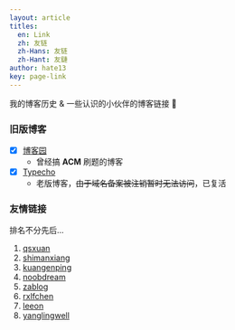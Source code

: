 ```yaml
---
layout: article
titles:
  en: Link
  zh: 友链
  zh-Hans: 友链
  zh-Hant: 友鏈
author: hate13
key: page-link
---
```


我的博客历史 & 一些认识的小伙伴的博客链接 🤔

### 旧版博客
- [x] [博客园](https://www.cnblogs.com/hate13/)
  - 曾经搞 **ACM** 刷题的博客
- [x] [Typecho](http://v1.hate13.com/)
  - 老版博客，~~由于域名备案被注销暂时无法访问~~，已复活

### 友情链接

排名不分先后...

1. [qsxuan](http://qsxuan.com/) 
2. [shimanxiang](http://shimanxiang.github.io/)
3. [kuangenping](https://blog.kuangenping.com)
4. [noobdream](http://noobdream.com/)
5. [zablog](http://zablog.me/)
6. [rxlfchen](http://blog.rxlfchen.com/)
7. [leeon](leeon.im)
8. [yanglingwell](https://blog.csdn.net/yanglingwell)
